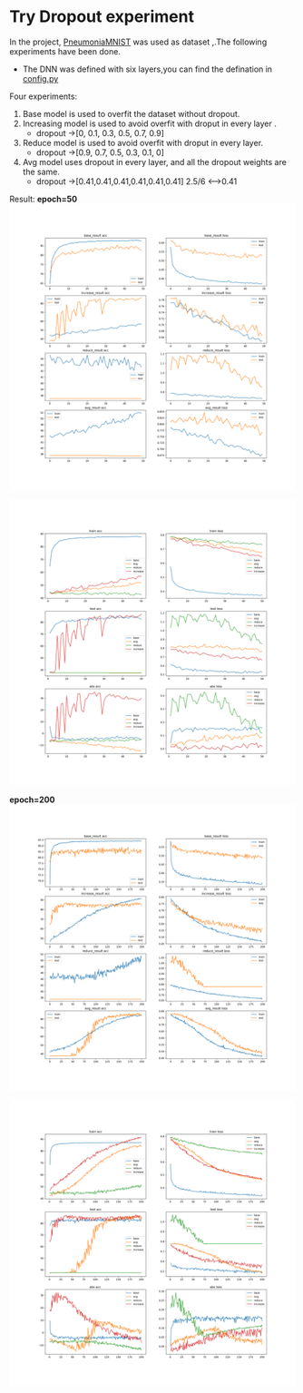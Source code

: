 # Try Dropout experiment

In the project,  [PneumoniaMNIST](https://medmnist.github.io/) was used as dataset ,.The following experiments have been done. 

- The DNN was defined with six layers,you can find the defination in [config.py](./config.py)

Four experiments:

1. Base model is used  to overfit the dataset without dropout.
2. Increasing model is used to avoid overfit with droput in every layer .
   - dropout ->[0, 0.1, 0.3, 0.5, 0.7, 0.9]
3. Reduce model is used to avoid overfit with droput in every layer.
   - dropout ->[0.9, 0.7, 0.5, 0.3, 0.1, 0]
4. Avg model uses dropout in every layer, and all the dropout weights are the same.
   - dropout  ->[0.41,0.41,0.41,0.41,0.41,0.41]     2.5/6 <-->0.41

Result:
**epoch=50**
![1](./pneumonia-epoch-50_models.png)

![](./pneumonia-epoch-50_all.png)

**epoch=200**
![1](./pneumonia-epoch-200_models.png)

![](./pneumonia-epoch-200_all.png)

